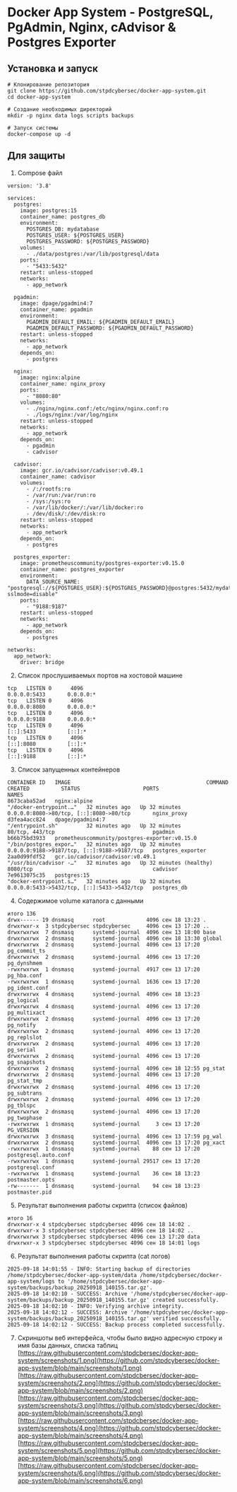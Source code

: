 # Docker App System - PostgreSQL, PgAdmin, Nginx, cAdvisor & Postgres Exporter
## Установка и запуск
`````
# Клонирование репозитория
git clone https://github.com/stpdcybersec/docker-app-system.git
cd docker-app-system

# Создание необходимых директорий
mkdir -p nginx data logs scripts backups

# Запуск системы
docker-compose up -d
``````
## Для защиты
1. Compose файл
```
version: '3.8'

services:
  postgres:
    image: postgres:15
    container_name: postgres_db
    environment:
      POSTGRES_DB: mydatabase
      POSTGRES_USER: ${POSTGRES_USER}
      POSTGRES_PASSWORD: ${POSTGRES_PASSWORD}
    volumes:
      - ./data/postgres:/var/lib/postgresql/data
    ports:
      - "5433:5432"
    restart: unless-stopped
    networks:
      - app_network

  pgadmin:
    image: dpage/pgadmin4:7
    container_name: pgadmin
    environment:
      PGADMIN_DEFAULT_EMAIL: ${PGADMIN_DEFAULT_EMAIL}
      PGADMIN_DEFAULT_PASSWORD: ${PGADMIN_DEFAULT_PASSWORD}
    restart: unless-stopped
    networks:
      - app_network
    depends_on:
      - postgres

  nginx:
    image: nginx:alpine
    container_name: nginx_proxy
    ports:
      - "8080:80"
    volumes:
      - ./nginx/nginx.conf:/etc/nginx/nginx.conf:ro
      - ./logs/nginx:/var/log/nginx
    restart: unless-stopped
    networks:
      - app_network
    depends_on:
      - pgadmin
      - cadvisor

  cadvisor:
    image: gcr.io/cadvisor/cadvisor:v0.49.1
    container_name: cadvisor
    volumes:
      - /:/rootfs:ro
      - /var/run:/var/run:ro
      - /sys:/sys:ro
      - /var/lib/docker/:/var/lib/docker:ro
      - /dev/disk/:/dev/disk:ro
    restart: unless-stopped
    networks:
      - app_network
    depends_on:
      - postgres

  postgres_exporter:
    image: prometheuscommunity/postgres-exporter:v0.15.0
    container_name: postgres_exporter
    environment:
      DATA_SOURCE_NAME: "postgresql://${POSTGRES_USER}:${POSTGRES_PASSWORD}@postgres:5432/mydatabase?sslmode=disable"
    ports:
      - "9188:9187"
    restart: unless-stopped
    networks:
      - app_network
    depends_on:
      - postgres

networks:
  app_network:
    driver: bridge
```
2. Список прослушиваемых портов на хостовой машине
```
tcp   LISTEN 0      4096                                     0.0.0.0:5433       0.0.0.0:*   
tcp   LISTEN 0      4096                                     0.0.0.0:8080       0.0.0.0:*   
tcp   LISTEN 0      4096                                     0.0.0.0:9188       0.0.0.0:*   
tcp   LISTEN 0      4096                                        [::]:5433          [::]:*   
tcp   LISTEN 0      4096                                        [::]:8080          [::]:*   
tcp   LISTEN 0      4096                                        [::]:9188          [::]:*
```
3. Список запущенных контейнеров
```
CONTAINER ID   IMAGE                                           COMMAND                  CREATED          STATUS                    PORTS                                         NAMES
8673caba52ad   nginx:alpine                                    "/docker-entrypoint.…"   32 minutes ago   Up 32 minutes             0.0.0.0:8080->80/tcp, [::]:8080->80/tcp       nginx_proxy
d3fea4acc824   dpage/pgadmin4:7                                "/entrypoint.sh"         32 minutes ago   Up 32 minutes             80/tcp, 443/tcp                               pgadmin
b66b75bd3933   prometheuscommunity/postgres-exporter:v0.15.0   "/bin/postgres_expor…"   32 minutes ago   Up 32 minutes             0.0.0.0:9188->9187/tcp, [::]:9188->9187/tcp   postgres_exporter
2aa0d99fdf52   gcr.io/cadvisor/cadvisor:v0.49.1                "/usr/bin/cadvisor -…"   32 minutes ago   Up 32 minutes (healthy)   8080/tcp                                      cadvisor
7e9613075c35   postgres:15                                     "docker-entrypoint.s…"   32 minutes ago   Up 32 minutes             0.0.0.0:5433->5432/tcp, [::]:5433->5432/tcp   postgres_db  
```
4. Содержимое volume каталога с данными
```
итого 136
drwx------ 19 dnsmasq      root             4096 сен 18 13:23 .
drwxrwxr-x  3 stpdcybersec stpdcybersec     4096 сен 13 17:20 ..
drwxrwxrwx  7 dnsmasq      systemd-journal  4096 сен 13 18:00 base
drwxrwxrwx  2 dnsmasq      systemd-journal  4096 сен 18 13:30 global
drwxrwxrwx  2 dnsmasq      systemd-journal  4096 сен 13 17:20 pg_commit_ts
drwxrwxrwx  2 dnsmasq      systemd-journal  4096 сен 13 17:20 pg_dynshmem
-rwxrwxrwx  1 dnsmasq      systemd-journal  4917 сен 13 17:20 pg_hba.conf
-rwxrwxrwx  1 dnsmasq      systemd-journal  1636 сен 13 17:20 pg_ident.conf
drwxrwxrwx  4 dnsmasq      systemd-journal  4096 сен 18 13:23 pg_logical
drwxrwxrwx  4 dnsmasq      systemd-journal  4096 сен 13 17:20 pg_multixact
drwxrwxrwx  2 dnsmasq      systemd-journal  4096 сен 13 17:20 pg_notify
drwxrwxrwx  2 dnsmasq      systemd-journal  4096 сен 13 17:20 pg_replslot
drwxrwxrwx  2 dnsmasq      systemd-journal  4096 сен 13 17:20 pg_serial
drwxrwxrwx  2 dnsmasq      systemd-journal  4096 сен 13 17:20 pg_snapshots
drwxrwxrwx  2 dnsmasq      systemd-journal  4096 сен 18 12:55 pg_stat
drwxrwxrwx  2 dnsmasq      systemd-journal  4096 сен 13 17:20 pg_stat_tmp
drwxrwxrwx  2 dnsmasq      systemd-journal  4096 сен 13 17:20 pg_subtrans
drwxrwxrwx  2 dnsmasq      systemd-journal  4096 сен 13 17:20 pg_tblspc
drwxrwxrwx  2 dnsmasq      systemd-journal  4096 сен 13 17:20 pg_twophase
-rwxrwxrwx  1 dnsmasq      systemd-journal     3 сен 13 17:20 PG_VERSION
drwxrwxrwx  3 dnsmasq      systemd-journal  4096 сен 13 17:59 pg_wal
drwxrwxrwx  2 dnsmasq      systemd-journal  4096 сен 13 17:20 pg_xact
-rwxrwxrwx  1 dnsmasq      systemd-journal    88 сен 13 17:20 postgresql.auto.conf
-rwxrwxrwx  1 dnsmasq      systemd-journal 29517 сен 13 17:20 postgresql.conf
-rwxrwxrwx  1 dnsmasq      systemd-journal    36 сен 18 13:23 postmaster.opts
-rw-------  1 dnsmasq      systemd-journal    94 сен 18 13:23 postmaster.pid
```
5. Результат выполнения работы скрипта (список файлов)
```
итого 16
drwxrwxr-x 4 stpdcybersec stpdcybersec 4096 сен 18 14:02 .
drwxrwxr-x 3 stpdcybersec stpdcybersec 4096 сен 18 14:02 ..
drwxrwxrwx 3 stpdcybersec stpdcybersec 4096 сен 13 17:20 data
drwxrwxr-x 3 stpdcybersec stpdcybersec 4096 сен 18 14:01 logs
```
6. Результат выполнения работы скрипта (cat логов)
```
2025-09-18 14:01:55 - INFO: Starting backup of directories /home/stpdcybersec/docker-app-system/data /home/stpdcybersec/docker-app-system/logs to '/home/stpdcybersec/docker-app-system/backups/backup_20250918_140155.tar.gz'.
2025-09-18 14:02:10 - SUCCESS: Archive '/home/stpdcybersec/docker-app-system/backups/backup_20250918_140155.tar.gz' created successfully.
2025-09-18 14:02:10 - INFO: Verifying archive integrity.
2025-09-18 14:02:12 - SUCCESS: Archive '/home/stpdcybersec/docker-app-system/backups/backup_20250918_140155.tar.gz' verified successfully.
2025-09-18 14:02:12 - SUCCESS: Backup process completed successfully.
```
7. Скриншоты веб интерфейса, чтобы было видно адресную строку и имя базы данных, списка таблиц
[https://raw.githubusercontent.com/stpdcbersec/docker-app-system/screenshots/1.png](https://github.com/stpdcybersec/docker-app-system/blob/main/screenshots/1.png)
[https://raw.githubusercontent.com/stpdcbersec/docker-app-system/screenshots/2.png](https://github.com/stpdcybersec/docker-app-system/blob/main/screenshots/2.png)
[https://raw.githubusercontent.com/stpdcbersec/docker-app-system/screenshots/3.png](https://github.com/stpdcybersec/docker-app-system/blob/main/screenshots/3.png)
[https://raw.githubusercontent.com/stpdcbersec/docker-app-system/screenshots/4.png](https://github.com/stpdcybersec/docker-app-system/blob/main/screenshots/4.png)
[https://raw.githubusercontent.com/stpdcbersec/docker-app-system/screenshots/5.png](https://github.com/stpdcybersec/docker-app-system/blob/main/screenshots/5.png)
[https://raw.githubusercontent.com/stpdcbersec/docker-app-system/screenshots/6.png](https://github.com/stpdcybersec/docker-app-system/blob/main/screenshots/6.png)

